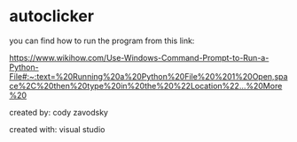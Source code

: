 # autoclicker

you can find how to run the program from this link: 

https://www.wikihow.com/Use-Windows-Command-Prompt-to-Run-a-Python-File#:~:text=%20Running%20a%20Python%20File%20%201%20Open,space%2C%20then%20type%20in%20the%20%22Location%22...%20More%20

created by: cody zavodsky

created with: visual studio
